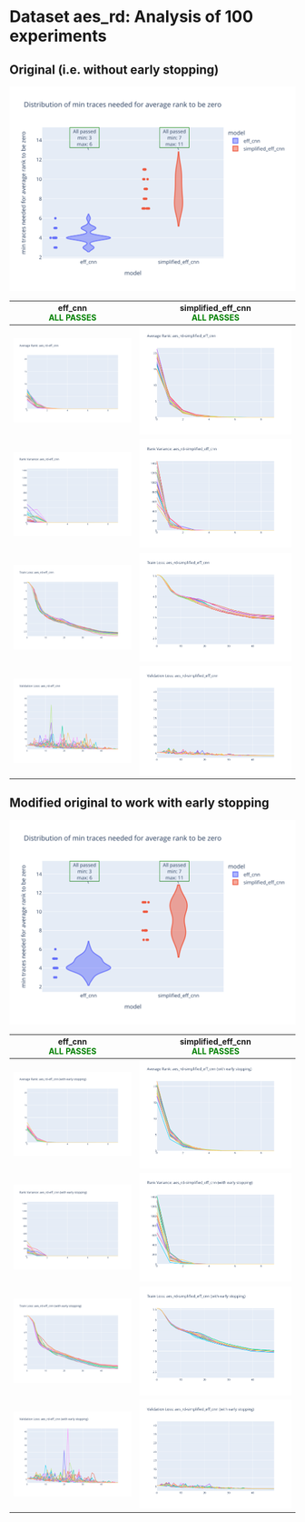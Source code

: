 # Dataset aes_rd: Analysis of 100 experiments

## Original (i.e. without early stopping)

![Distribution of min traces needed for average rank to be zero](plots/aes_rd/violin_no_es.svg)

|eff_cnn<br><span style='color:green'> **ALL PASSES** </span>|simplified_eff_cnn<br><span style='color:green'> **ALL PASSES** </span>|
|---|---|
|![Average Rank](plots/aes_rd/eff_cnn/no_es/average_rank.svg)|![Average Rank](plots/aes_rd/simplified_eff_cnn/no_es/average_rank.svg)|
|![Rank Variance](plots/aes_rd/eff_cnn/no_es/rank_variance.svg)|![Rank Variance](plots/aes_rd/simplified_eff_cnn/no_es/rank_variance.svg)|
|![Train Loss](plots/aes_rd/eff_cnn/no_es/train_loss.svg)|![Train Loss](plots/aes_rd/simplified_eff_cnn/no_es/train_loss.svg)|
|![Validation Loss](plots/aes_rd/eff_cnn/no_es/val_loss.svg)|![Validation Loss](plots/aes_rd/simplified_eff_cnn/no_es/val_loss.svg)|
## Modified original to work with early stopping

![Distribution of min traces needed for average rank to be zero](plots/aes_rd/violin_es.svg)

|eff_cnn<br><span style='color:green'> **ALL PASSES** </span>|simplified_eff_cnn<br><span style='color:green'> **ALL PASSES** </span>|
|---|---|
|![Average Rank](plots/aes_rd/eff_cnn/es/average_rank.svg)|![Average Rank](plots/aes_rd/simplified_eff_cnn/es/average_rank.svg)|
|![Rank Variance](plots/aes_rd/eff_cnn/es/rank_variance.svg)|![Rank Variance](plots/aes_rd/simplified_eff_cnn/es/rank_variance.svg)|
|![Train Loss](plots/aes_rd/eff_cnn/es/train_loss.svg)|![Train Loss](plots/aes_rd/simplified_eff_cnn/es/train_loss.svg)|
|![Validation Loss](plots/aes_rd/eff_cnn/es/val_loss.svg)|![Validation Loss](plots/aes_rd/simplified_eff_cnn/es/val_loss.svg)|